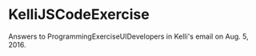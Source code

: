 # KelliJSCodeExercise
Answers to ProgrammingExerciseUIDevelopers in Kelli's email on Aug. 5, 2016. 
